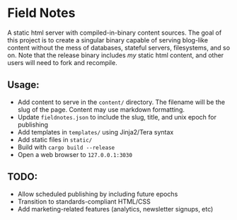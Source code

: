 # Field Notes

A static html server with compiled-in-binary content sources. The goal of this project is to create a singular binary capable of serving blog-like content without the mess of databases, stateful servers, filesystems, and so on. Note that the release binary includes _my_ static html content, and other users will need to fork and recompile.

## Usage:

- Add content to serve in the `content/` directory. The filename will be the slug of the page. Content may use markdown formatting.
- Update `fieldnotes.json` to include the slug, title, and unix epoch for publishing
- Add templates in `templates/` using Jinja2/Tera syntax
- Add static files in `static/`
- Build with `cargo build --release`
- Open a web browser to `127.0.0.1:3030`

## TODO:

- Allow scheduled publishing by including future epochs
- Transition to standards-compliant HTML/CSS
- Add marketing-related features (analytics, newsletter signups, etc)

